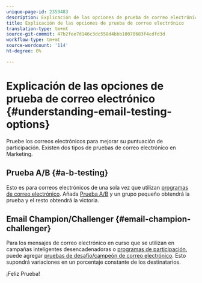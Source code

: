 ```yaml
---
unique-page-id: 2359483
description: Explicación de las opciones de prueba de correo electrónico - Documentos de marketing - Documentación del producto
title: Explicación de las opciones de prueba de correo electrónico
translation-type: tm+mt
source-git-commit: 47b2fee7d146c3dc558d4bbb10070683f4cdfd3d
workflow-type: tm+mt
source-wordcount: '114'
ht-degree: 0%

---
```



# Explicación de las opciones de prueba de correo electrónico {#understanding-email-testing-options}

Pruebe los correos electrónicos para mejorar su puntuación de participación. Existen dos tipos de pruebas de correo electrónico en Marketing.

## Prueba A/B {#a-b-testing}

Esto es para correos electrónicos de una sola vez que utilizan [programas de correo electrónico](http://docs.marketo.com/display/docs/email+programs). Añada [Prueba A/B](add-an-a-b-test.md) y un grupo pequeño obtendrá la prueba y el resto obtendrá la victoria.

## Email Champion/Challenger {#email-champion-challenger}

Para los mensajes de correo electrónico en curso que se utilizan en campañas inteligentes desencadenadoras o [programas de participación](http://docs.marketo.com/display/docs/drip+nurturing), puede agregar [pruebas de desafío/campeón de correo electrónico](http://docs.marketo.com/pages/viewpage.action?pageid=2359551). Esto supondrá variaciones en un porcentaje constante de los destinatarios.

¡Feliz Prueba!
